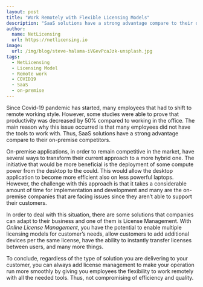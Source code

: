 ```yaml
---
layout: post
title: "Work Remotely with Flexible Licensing Models"
description: "SaaS solutions have a strong advantage compare to their on-premise competitors during COVID-19 pandemic."
author:
  name: NetLicensing
  url: https://netlicensing.io
image:
  url: /img/blog/steve-halama-iVGevPcaJzk-unsplash.jpg
tags:
  - NetLicensing
  - Licensing Model
  - Remote work
  - COVID19
  - SaaS
  - on-premise
---
```


Since Covid-19 pandemic has started, many employees that had to shift to remote working style. However, some studies were able to prove that productivity was decreased by 50% compared to working in the office. The main reason why this issue occurred is that many employees did not have the tools to work with. Thus, SaaS solutions have a strong advantage compare to their on-premise competitors.
 
On-premise applications, in order to remain competitive in the market, have several ways to transform their current approach to a more hybrid one. The initiative that would be more beneficial is the deployment of some compute power from the desktop to the could. This would allow the desktop application to become more efficient also on less powerful laptops. However, the challenge with this approach is that it takes a considerable amount of time for implementation and development and many are the on-premise companies that are facing issues since they aren’t able to support their customers.
 
In order to deal with this situation, there are some solutions that companies can adapt to their business and one of them is License Management. With *Online License Management*, you have the potential to enable multiple licensing models for customer’s needs, allow customers to add additional devices per the same license, have the ability to instantly transfer licenses between users, and many more things. 
 
To conclude, regardless of the type of solution you are delivering to your customer, you can always add license management to make your operation run more smoothly by giving you employees the flexibility to work remotely with all the needed tools. Thus, not compromising of efficiency and quality.
